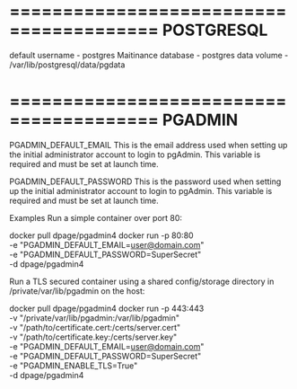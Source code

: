 ========================================
POSTGRESQL
========================================
default username - postgres
Maitinance database - postgres
data volume - /var/lib/postgresql/data/pgdata

========================================
PGADMIN
========================================

PGADMIN_DEFAULT_EMAIL
This is the email address used when setting up the initial administrator account to login to pgAdmin.
This variable is required and must be set at launch time.

PGADMIN_DEFAULT_PASSWORD
This is the password used when setting up the initial administrator account to login to pgAdmin.
This variable is required and must be set at launch time.

Examples
Run a simple container over port 80:

docker pull dpage/pgadmin4
docker run -p 80:80 \
-e "PGADMIN_DEFAULT_EMAIL=user@domain.com" \
-e "PGADMIN_DEFAULT_PASSWORD=SuperSecret" \
-d dpage/pgadmin4

Run a TLS secured container using a shared config/storage directory in /private/var/lib/pgadmin on the host:

docker pull dpage/pgadmin4
docker run -p 443:443 \
-v "/private/var/lib/pgadmin:/var/lib/pgadmin" \
-v "/path/to/certificate.cert:/certs/server.cert" \
-v "/path/to/certificate.key:/certs/server.key" \
-e "PGADMIN_DEFAULT_EMAIL=user@domain.com" \
-e "PGADMIN_DEFAULT_PASSWORD=SuperSecret" \
-e "PGADMIN_ENABLE_TLS=True" \
-d dpage/pgadmin4